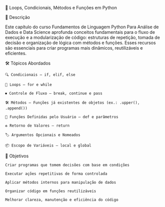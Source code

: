 📌 Loops, Condicionais, Métodos e Funções em Python

📖 Descrição

Este capítulo do curso Fundamentos de Linguagem Python Para Análise de Dados e Data Science aprofunda conceitos fundamentais para o fluxo de execução e a modularização de código: estruturas de repetição, tomada de decisão e organização de lógica com métodos e funções.
Esses recursos são essenciais para criar programas mais dinâmicos, reutilizáveis e eficientes.

🛠 Tópicos Abordados

    🔍 Condicionais – if, elif, else

    🔁 Loops – for e while

    ⏹ Controle de Fluxo – break, continue e pass

    🛠 Métodos – Funções já existentes de objetos (ex.: .upper(), .append())

    🧩 Funções Definidas pelo Usuário – def e parâmetros

    ♻ Retorno de Valores – return

    🏷 Argumentos Opcionais e Nomeados

    📦 Escopo de Variáveis – local e global

  🎯 Objetivos

    Criar programas que tomem decisões com base em condições

    Executar ações repetitivas de forma controlada

    Aplicar métodos internos para manipulação de dados

    Organizar código em funções reutilizáveis

    Melhorar clareza, manutenção e eficiência do código


